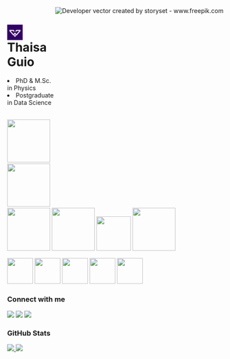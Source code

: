 
<img align="right" alt="Developer vector created by storyset - www.freepik.com" height="380" src="https://user-images.githubusercontent.com/97471199/230774187-e482399b-492c-4c17-a831-0314bf90526e.png">

<h1>
    <a href="https://thaisaguio.github.io/">
     <img align="center" alt="Logo BW7 TECH" width="36px" src="https://raw.githubusercontent.com/brunowenzel07/brunowenzel07.github.io/main/Logo400x400.png"></a>
    <span>Thaisa Guio</span>
</h1>

<p align="justify">
    <li>PhD  & M.Sc. in Physics</li>
    <li>Postgraduate in Data Science</li>
</p>

<img loading="lazy" src="https://cdn.jsdelivr.net/gh/devicons/devicon@latest/icons/python/python-original-wordmark.svg" width="80" height="00"> <img loading="lazy" src="https://cdn.jsdelivr.net/gh/devicons/devicon@latest/icons/tensorflow/tensorflow-original-wordmark.svg" width="100" height="100"> <img loading="lazy" src="https://cdn.jsdelivr.net/gh/devicons/devicon@latest/icons/keras/keras-original-wordmark.svg" width="100" height="100"> <img loading="lazy" src="https://cdn.jsdelivr.net/gh/devicons/devicon@latest/icons/scikitlearn/scikitlearn-original.svg" width="100" height="100"> <img loading="lazy" src="https://cdn.jsdelivr.net/gh/devicons/devicon@latest/icons/numpy/numpy-original-wordmark.svg" width="100" height="100"> <img loading="lazy" src="https://cdn.jsdelivr.net/gh/devicons/devicon@latest/icons/pandas/pandas-original-wordmark.svg" width="80" height="80"> <img loading="lazy" src="https://cdn.jsdelivr.net/gh/devicons/devicon@latest/icons/plotly/plotly-original-wordmark.svg" width="100" height="100">

<img loading="lazy" src="https://cdn.jsdelivr.net/gh/devicons/devicon@latest/icons/azuresqldatabase/azuresqldatabase-original.svg" width="60" height="60"> <img loading="lazy" src="https://cdn.jsdelivr.net/gh/devicons/devicon@latest/icons/html5/html5-original-wordmark.svg" width="60" height="60">
<img loading="lazy" src="https://cdn.jsdelivr.net/gh/devicons/devicon@latest/icons/css3/css3-original-wordmark.svg" width="60" height="60"> <img loading="lazy" src="https://cdn.jsdelivr.net/gh/devicons/devicon@latest/icons/javascript/javascript-original.svg" width="60" height="60">
<img loading="lazy" src="https://cdn.jsdelivr.net/gh/devicons/devicon@latest/icons/csharp/csharp-original.svg" width="60" height="60">


### Connect with me

<div>
<a href="https://www.linkedin.com/in/thaisa-guio/?locale=en_US" target="_blank"><img loading="lazy" src="https://img.shields.io/badge/-LinkedIn-%230077B5?style=for-the-badge&logo=linkedin&logoColor=white" target="_blank"></a>   
<a href = "https://img.shields.io/badge/GitHub-100000?style=for-the-badge&logo=github&logoColor=white&color=purple"><img loading="lazy" src="https://img.shields.io/badge/GitHub-100000?style=for-the-badge&logo=github&logoColor=white&color=purple" target=_blank"></a>
<a href = "mailto:thaisaguio.data@outlook.com"><img loading="lazy" src="https://img.shields.io/badge/Gmail-D14836?style=for-the-badge&logo=gmail&logoColor=white" target="_blank"></a>
</div>


### GitHub Stats

<div>
<a href="https://github.com/thaisaguio">
<img loading="lazy" height="180em" src="https://github-readme-stats.vercel.app/api/top-langs/?username=thaisaguio&layout=compact&langs_count=7&theme=dracula"/>
<img loading="lazy" height="180em" src="https://github-readme-stats.vercel.app/api?username=thaisaguio&show_icons=true&theme=dracula&include_all_commits=true&count_private=true"/>
</div>

